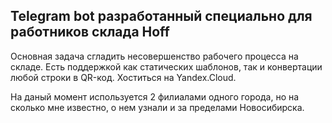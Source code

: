 ## Telegram bot разработанный специально для работников склада Hoff

Основная задача сгладить несовершенство рабочего процесса на складе. Есть поддержкой как статических шаблонов, так и конвертации любой строки в QR-код. Хоститься на Yandex.Cloud.

На даный момент используется 2 филиалами одного города, но на сколько мне известно, о нем узнали и за пределами Новосибирска.
